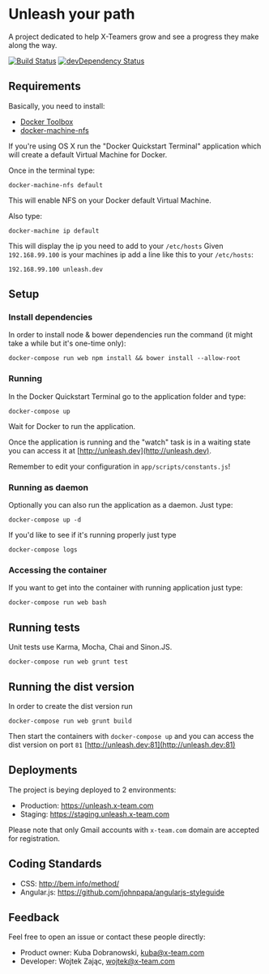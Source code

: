 # Unleash your path

A project dedicated to help X-Teamers grow and see a progress they make along the way.

[![Build Status](https://travis-ci.org/x-team/unleash.svg?branch=master)](https://travis-ci.org/x-team/unleash)
[![devDependency Status](https://david-dm.org/x-team/unleash/dev-status.svg)](https://david-dm.org/x-team/unleash#info=devDependencies)

## Requirements

Basically, you need to install:
- [Docker Toolbox](https://www.docker.com/docker-toolbox)
- [docker-machine-nfs](https://github.com/adlogix/docker-machine-nfs#install)

If you're using OS X run the "Docker Quickstart Terminal" application which will create a default Virtual Machine for Docker.

Once in the terminal type:
```
docker-machine-nfs default
```
This will enable NFS on your Docker default Virtual Machine.

Also type:
```
docker-machine ip default
```
This will display the ip you need to add to your `/etc/hosts`
Given `192.168.99.100` is your machines ip add a line like this to your `/etc/hosts`:
```
192.168.99.100 unleash.dev
```

## Setup

### Install dependencies

In order to install node & bower dependencies run the command (it might take a while but it's one-time only):
```
docker-compose run web npm install && bower install --allow-root
```

### Running

In the Docker Quickstart Terminal go to the application folder and type:
```
docker-compose up
```

Wait for Docker to run the application.

Once the application is running and the "watch" task is in a waiting state you can access it at [http://unleash.dev](http://unleash.dev).

Remember to edit your configuration in `app/scripts/constants.js`!

### Running as daemon

Optionally you can also run the application as a daemon. Just type:

```
docker-compose up -d
```
If you'd like to see if it's running properly just type
```
docker-compose logs
```

### Accessing the container

If you want to get into the container with running application just type:
```
docker-compose run web bash
```

## Running tests

Unit tests use Karma, Mocha, Chai and Sinon.JS.

```
docker-compose run web grunt test
```

## Running the dist version

In order to create the dist version run

```
docker-compose run web grunt build
```

Then start the containers with `docker-compose up` and you can access the dist version on port `81` [http://unleash.dev:81](http://unleash.dev:81)

## Deployments

The project is beying deployed to 2 environments:
- Production: https://unleash.x-team.com
- Staging: https://staging.unleash.x-team.com

Please note that only Gmail accounts with `x-team.com` domain are accepted for registration.

## Coding Standards

* CSS: http://bem.info/method/
* Angular.js: https://github.com/johnpapa/angularjs-styleguide

## Feedback

Feel free to open an issue or contact these people directly:

- Product owner: Kuba Dobranowski, <kuba@x-team.com>
- Developer: Wojtek Zając, <wojtek@x-team.com>

